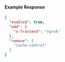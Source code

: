 
#### Example Response
```json
{
  "enabled": true,
  "add": {
    "x-frontend": "ngrok"
  },
  "remove": [
    "cache-control"
  ]
}
